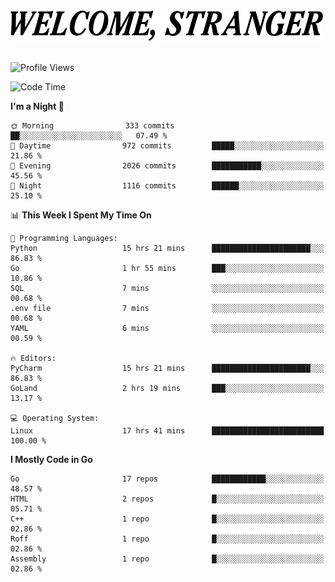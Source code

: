 <div>
  <picture>
    <source media="(prefers-color-scheme: dark)" srcset="./headers/welcome_white.png">
    <img alt="WELCOME, STRANGER" src="./headers/welcome.png" width="500">
  </picture>
</div>

<br>

![Profile Views](https://komarev.com/ghpvc/?username=darleet&color=blue)

<!--START_SECTION:waka-->
![Code Time](http://img.shields.io/badge/Code%20Time-781%20hrs%2057%20mins-blue)

**I'm a Night 🦉** 

```text
🌞 Morning                333 commits         ██░░░░░░░░░░░░░░░░░░░░░░░   07.49 % 
🌆 Daytime                972 commits         █████░░░░░░░░░░░░░░░░░░░░   21.86 % 
🌃 Evening                2026 commits        ███████████░░░░░░░░░░░░░░   45.56 % 
🌙 Night                  1116 commits        ██████░░░░░░░░░░░░░░░░░░░   25.10 % 
```


📊 **This Week I Spent My Time On** 

```text
💬 Programming Languages: 
Python                   15 hrs 21 mins      ██████████████████████░░░   86.83 % 
Go                       1 hr 55 mins        ███░░░░░░░░░░░░░░░░░░░░░░   10.86 % 
SQL                      7 mins              ░░░░░░░░░░░░░░░░░░░░░░░░░   00.68 % 
.env file                7 mins              ░░░░░░░░░░░░░░░░░░░░░░░░░   00.68 % 
YAML                     6 mins              ░░░░░░░░░░░░░░░░░░░░░░░░░   00.59 % 

🔥 Editors: 
PyCharm                  15 hrs 21 mins      ██████████████████████░░░   86.83 % 
GoLand                   2 hrs 19 mins       ███░░░░░░░░░░░░░░░░░░░░░░   13.17 % 

💻 Operating System: 
Linux                    17 hrs 41 mins      █████████████████████████   100.00 % 
```

**I Mostly Code in Go** 

```text
Go                       17 repos            ████████████░░░░░░░░░░░░░   48.57 % 
HTML                     2 repos             █░░░░░░░░░░░░░░░░░░░░░░░░   05.71 % 
C++                      1 repo              █░░░░░░░░░░░░░░░░░░░░░░░░   02.86 % 
Roff                     1 repo              █░░░░░░░░░░░░░░░░░░░░░░░░   02.86 % 
Assembly                 1 repo              █░░░░░░░░░░░░░░░░░░░░░░░░   02.86 % 
```




<!--END_SECTION:waka-->
